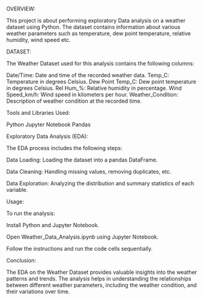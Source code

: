 OVERVIEW:

This project is about performing exploratory Data analysis on a weather dataset using Python. 
The dataset contains information about various weather parameters such as temperature, dew point temperature, relative humidity, wind speed etc.

DATASET:

The Weather Dataset used for this analysis contains the following columns:

Date/Time: Date and time of the recorded weather data.
Temp_C: Temperature in degrees Celsius.
Dew Point Temp_C: Dew point temperature in degrees Celsius.
Rel Hum_%: Relative humidity in percentage.
Wind Speed_km/h: Wind speed in kilometers per hour.
Weather_Condition: Description of weather condition at the recorded time.


Tools and Libraries Used:

Python
Jupyter Notebook
Pandas

Exploratory Data Analysis (EDA):

The EDA process includes the following steps:

Data Loading: Loading the dataset into a pandas DataFrame.

Data Cleaning: Handling missing values, removing duplicates, etc.

Data Exploration: Analyzing the distribution and summary statistics of each variable.

Usage:

To run the analysis:

Install Python and Jupyter Notebook.

Open Weather_Data_Analysis.ipynb using Jupyter Notebook.

Follow the instructions and run the code cells sequentially.

Conclusion:

The EDA on the Weather Dataset provides valuable insights into the weather patterns and trends. The analysis helps in understanding the relationships between different weather parameters, including the weather condition, and their variations over time.
